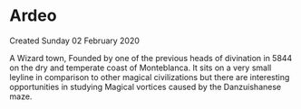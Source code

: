 # Ardeo
Created Sunday 02 February 2020

A Wizard town, Founded by one of the previous heads of divination in 5844 on the dry and temperate coast of Monteblanca. It sits on a very small leyline in comparison to other magical civilizations but there are interesting opportunities in studying Magical vortices caused by the Danzuishanese maze.



